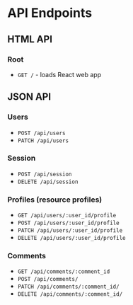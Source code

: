 # API Endpoints

## HTML API

### Root

- `GET /` - loads React web app

## JSON API

### Users

- `POST /api/users`
- `PATCH /api/users`

### Session

- `POST /api/session`
- `DELETE /api/session`

### Profiles (resource profiles)

- `GET /api/users/:user_id/profile`
- `POST /api/users/:user_id/profile`
- `PATCH /api/users/:user_id/profile`
- `DELETE /api/users/:user_id/profile`

### Comments
- `GET /api/comments/:comment_id`
- `POST /api/comments/`
- `PATCH /api/comments/:comment_id/`
- `DELETE /api/comments/:comment_id/`
